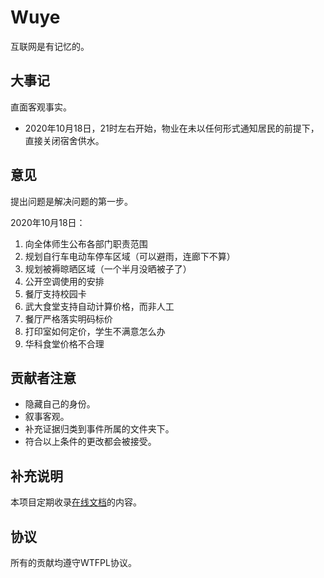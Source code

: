 # Wuye

互联网是有记忆的。

## 大事记

直面客观事实。

- 2020年10月18日，21时左右开始，物业在未以任何形式通知居民的前提下，直接关闭宿舍供水。

## 意见

提出问题是解决问题的第一步。

2020年10月18日：

1. 向全体师生公布各部门职责范围
2. 规划自行车电动车停车区域（可以避雨，连廊下不算）
3. 规划被褥晾晒区域（一个半月没晒被子了）
4. 公开空调使用的安排
5. 餐厅支持校园卡
6. 武大食堂支持自动计算价格，而非人工
7. 餐厅严格落实明码标价
8. 打印室如何定价，学生不满意怎么办
9. 华科食堂价格不合理

## 贡献者注意

- 隐藏自己的身份。
- 叙事客观。
- 补充证据归类到事件所属的文件夹下。
- 符合以上条件的更改都会被接受。

## 补充说明

本项目定期收录[在线文档](https://docs.qq.com/doc/DTnhMS09IeXhGTUNp)的内容。

## 协议

所有的贡献均遵守WTFPL协议。
